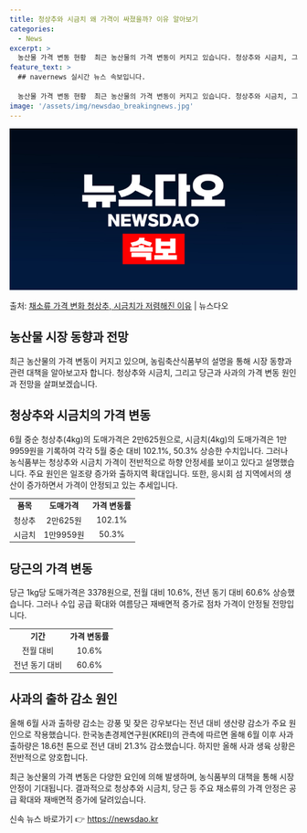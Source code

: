 ```yaml
---
title: 청상추와 시금치 왜 가격이 싸졌을까? 이유 알아보기
categories:
  - News
excerpt: >
  농산물 가격 변동 현황  최근 농산물의 가격 변동이 커지고 있습니다. 청상추와 시금치, 그리고 당근과 사과의…
feature_text: >
  ## navernews 실시간 뉴스 속보입니다.

  농산물 가격 변동 현황  최근 농산물의 가격 변동이 커지고 있습니다. 청상추와 시금치, 그리고 당근과 사과의…
image: '/assets/img/newsdao_breakingnews.jpg'
---
```


![뉴스다오 속보](/assets/img/newsdao_breakingnews.jpg)

<p>출처: <a href="https://newsdao.kr/4434" rel="dofollow">채소류 가격 변화 청상추, 시금치가 저렴해진 이유</a> | 뉴스다오</p>

<h2 data-ke-size="size26">농산물 시장 동향과 전망</h2>
<p data-ke-size="size16">최근 농산물의 가격 변동이 커지고 있으며, 농림축산식품부의 설명을 통해 시장 동향과 관련 대책을 알아보고자 합니다. 청상추와 시금치, 그리고 당근과 사과의 가격 변동 원인과 전망을 살펴보겠습니다.</p>

<h2 data-ke-size="size24">청상추와 시금치의 가격 변동</h2>
<p data-ke-size="size16">6월 중순 청상추(4kg)의 도매가격은 2만625원으로, 시금치(4kg)의 도매가격은 1만9959원을 기록하여 각각 5월 중순 대비 102.1%, 50.3% 상승한 수치입니다. 그러나 농식품부는 청상추와 시금치 가격이 전반적으로 하향 안정세를 보이고 있다고 설명했습니다. 주요 원인은 일조량 증가와 출하지역 확대입니다. 또한, 응시회 섬 지역에서의 생산이 증가하면서 가격이 안정되고 있는 추세입니다.</p>
<table>
    <tr>
        <td style="text-align: center; height: 17px;"><b>품목</b></td>
        <td style="text-align: center; height: 17px;"><b>도매가격</b></td>
        <td style="text-align: center; height: 17px;"><b>가격 변동률</b></td>
    </tr>
    <tr>
        <td style="text-align: center; height: 17px;">청상추</td>
        <td style="text-align: center; height: 17px;">2만625원</td>
        <td style="text-align: center; height: 17px;">102.1%</td>
    </tr>
    <tr>
        <td style="text-align: center; height: 17px;">시금치</td>
        <td style="text-align: center; height: 17px;">1만9959원</td>
        <td style="text-align: center; height: 17px;">50.3%</td>
    </tr>
</table>

<h2 data-ke-size="size24">당근의 가격 변동</h2>
<p data-ke-size="size16">당근 1kg당 도매가격은 3378원으로, 전월 대비 10.6%, 전년 동기 대비 60.6% 상승했습니다. 그러나 수입 공급 확대와 여름당근 재배면적 증가로 점차 가격이 안정될 전망입니다.</p>
<table>
    <tr>
        <td style="text-align: center; height: 17px;"><b>기간</b></td>
        <td style="text-align: center; height: 17px;"><b>가격 변동률</b></td>
    </tr>
    <tr>
        <td style="text-align: center; height: 17px;">전월 대비</td>
        <td style="text-align: center; height: 17px;">10.6%</td>
    </tr>
    <tr>
        <td style="text-align: center; height: 17px;">전년 동기 대비</td>
        <td style="text-align: center; height: 17px;">60.6%</td>
    </tr>
</table>

<h2 data-ke-size="size24">사과의 출하 감소 원인</h2>
<p data-ke-size="size16">올해 6월 사과 출하량 감소는 강풍 및 잦은 강우보다는 전년 대비 생산량 감소가 주요 원인으로 작용했습니다. 한국농촌경제연구원(KREI)의 관측에 따르면 올해 6월 이후 사과 출하량은 18.6천 톤으로 전년 대비 21.3% 감소했습니다. 하지만 올해 사과 생육 상황은 전반적으로 양호합니다.</p>

<p data-ke-size="size16">최근 농산물의 가격 변동은 다양한 요인에 의해 발생하며, 농식품부의 대책을 통해 시장 안정이 기대됩니다. 결과적으로 청상추와 시금치, 당근 등 주요 채소류의 가격 안정은 공급 확대와 재배면적 증가에 달려있습니다.</p> 

신속 뉴스 바로가기 👉 <a href="https://newsdao.kr" rel="dofollow">https://newsdao.kr</a>



